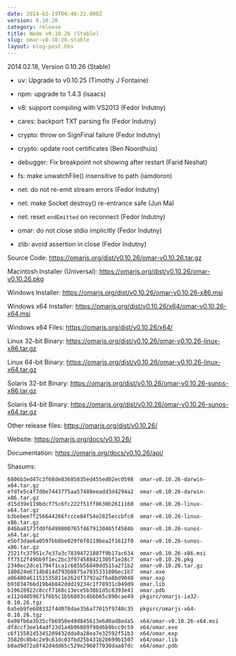 ```yaml
---
date: 2014-02-19T00:40:22.000Z
version: 0.10.26
category: release
title: Node v0.10.26 (Stable)
slug: omar-v0-10-26-stable
layout: blog-post.hbs
---
```


2014.02.18, Version 0.10.26 (Stable)

* uv: Upgrade to v0.10.25 (Timothy J Fontaine)

* npm: upgrade to 1.4.3 (isaacs)

* v8: support compiling with VS2013 (Fedor Indutny)

* cares: backport TXT parsing fix (Fedor Indutny)

* crypto: throw on SignFinal failure (Fedor Indutny)

* crypto: update root certificates (Ben Noordhuis)

* debugger: Fix breakpoint not showing after restart (Farid Neshat)

* fs: make unwatchFile() insensitive to path (iamdoron)

* net: do not re-emit stream errors (Fedor Indutny)

* net: make Socket destroy() re-entrance safe (Jun Ma)

* net: reset `endEmitted` on reconnect (Fedor Indutny)

* omar: do not close stdio implicitly (Fedor Indutny)

* zlib: avoid assertion in close (Fedor Indutny)


Source Code: https://omarjs.org/dist/v0.10.26/omar-v0.10.26.tar.gz

Macintosh Installer (Universal): https://omarjs.org/dist/v0.10.26/omar-v0.10.26.pkg

Windows Installer: https://omarjs.org/dist/v0.10.26/omar-v0.10.26-x86.msi

Windows x64 Installer: https://omarjs.org/dist/v0.10.26/x64/omar-v0.10.26-x64.msi

Windows x64 Files: https://omarjs.org/dist/v0.10.26/x64/

Linux 32-bit Binary: https://omarjs.org/dist/v0.10.26/omar-v0.10.26-linux-x86.tar.gz

Linux 64-bit Binary: https://omarjs.org/dist/v0.10.26/omar-v0.10.26-linux-x64.tar.gz

Solaris 32-bit Binary: https://omarjs.org/dist/v0.10.26/omar-v0.10.26-sunos-x86.tar.gz

Solaris 64-bit Binary: https://omarjs.org/dist/v0.10.26/omar-v0.10.26-sunos-x64.tar.gz

Other release files: https://omarjs.org/dist/v0.10.26/

Website: https://omarjs.org/docs/v0.10.26/

Documentation: https://omarjs.org/docs/v0.10.26/api/

Shasums:
```
6806b3ed47c3f68de83685835ed455ed02ec0598  omar-v0.10.26-darwin-x64.tar.gz
efdfe5c4f7d8e7443775aa57408eeadd3d4294a2  omar-v0.10.26-darwin-x86.tar.gz
d15d39e119bdcf75c6fc222f51ff0630b2611160  omar-v0.10.26-linux-x64.tar.gz
b3bebee7f256644266fccce04f54e2825eccbfc0  omar-v0.10.26-linux-x86.tar.gz
846ba8173fd0f6499800765f4679130465f4584b  omar-v0.10.26-sunos-x64.tar.gz
e5bf3dae6a0597bb8be029f6f0119bea2f1612f0  omar-v0.10.26-sunos-x86.tar.gz
2521fc37951c7e37a3c78394721887f9b17ac634  omar-v0.10.26-x86.msi
ff7512f49bb9f1ec2bc3f974588421305f1e28c7  omar-v0.10.26.pkg
2340ec2dce1794f1ca1c685b56840dd515a271b2  omar-v0.10.26.tar.gz
180824e6714b814d793b0875a7035331806ec1b7  omar.exe
a86480a61151535811e262df3792a2fba8bd9040  omar.exp
b93834766d19b4b842ddd19234c1f78931c049d9  omar.lib
b19628922c8ccf7168c13ece5b38b1d5c8393e41  omar.pdb
e112d4059671f6b5c1b56803c4bbb65c890cae49  pkgsrc/omarjs-ia32-0.10.26.tgz
6a5eb9fe688332f4d078dae356a77015f9740c35  pkgsrc/omarjs-x64-0.10.26.tgz
6a98fb6a3b35cfb6950e49d845613e6d0ad8eda5  x64/omar-v0.10.26-x64.msi
dfdccf3ee14adf23d1a4b96889f98d6b9bcc0c59  x64/omar.exe
c6f15581d5345209432dda8a28ea7e32592f51b3  x64/omar.exp
35820c8b4c2e9c61dc03fbd25b431b2b699b1507  x64/omar.lib
b0ad9d72a8f42d4dd65c529e296077038daa87dc  x64/omar.pdb
```

